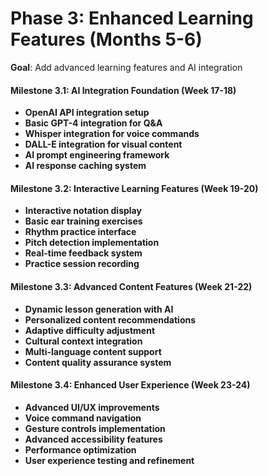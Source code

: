 # Phase 3: Enhanced Learning Features (Months 5-6)

**Goal**: Add advanced learning features and AI integration

#### Milestone 3.1: AI Integration Foundation (Week 17-18)
- **OpenAI API integration setup**
- **Basic GPT-4 integration for Q&A**
- **Whisper integration for voice commands**
- **DALL-E integration for visual content**
- **AI prompt engineering framework**
- **AI response caching system**

#### Milestone 3.2: Interactive Learning Features (Week 19-20)
- **Interactive notation display**
- **Basic ear training exercises**
- **Rhythm practice interface**
- **Pitch detection implementation**
- **Real-time feedback system**
- **Practice session recording**

#### Milestone 3.3: Advanced Content Features (Week 21-22)
- **Dynamic lesson generation with AI**
- **Personalized content recommendations**
- **Adaptive difficulty adjustment**
- **Cultural context integration**
- **Multi-language content support**
- **Content quality assurance system**

#### Milestone 3.4: Enhanced User Experience (Week 23-24)
- **Advanced UI/UX improvements**
- **Voice command navigation**
- **Gesture controls implementation**
- **Advanced accessibility features**
- **Performance optimization**
- **User experience testing and refinement**


